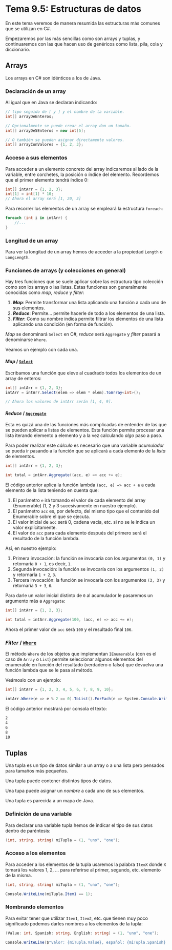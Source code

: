 # Tema 9.5: Estructuras de datos

En este tema veremos de manera resumida las estructuras más comunes que se utilizan en C#.

Empezaremos por las más sencillas como son arrays y tuplas, y continuaremos con las que hacen uso de genéricos como lista, pila, cola y diccionario.

## Arrays

Los arrays en C# son idénticos a los de Java.

### Declaración de un array

Al igual que en Java se declaran indicando:

```c#
// tipo seguido de [ y ] y el nombre de la variable.
int[] arrayDeEnteros;

// Opcionalmente se puede crear el array don un tamaño.
int[] arrayDe5Enteros = new int[5];

// O también se pueden asignar directamente valores.
int[] arrayConValores = {1, 2, 3};
```

### Acceso a sus elementos

Para acceder a un elemento concreto del array indicaremos al lado de la variable, entre corchetes, la posición o índice del elemento. Recordemos que el primer elemento tendrá índice 0:

```c#
int[] intArr = {1, 2, 3};
int[1] = int[1] * 10;
// Ahora el array será [1, 20, 3]
```

Para recorrer los elementos de un array se empleará la estructura `foreach`:

```c#
foreach (int i in intArr) {
    //...
}
```

### Longitud de un array

Para ver la longitud de un array hemos de acceder a la propiedad `Length` o `LongLength`.

### Funciones de arrays (y colecciones en general)

Hay tres funciones que se suele aplicar sobre las estructura tipo colección como son los arrays o las listas. Estas funciones son generalmente conocidas como _map_, _reduce_ y _filter_:

1. **_Map_**: Permite transformar una lista aplicando una función a cada uno de sus elementos.
2. **_Reduce_**: Permite... permite hacerle de todo a los elementos de una lista.
3. **_Filter_**: Como su nombre indica permite filtrar los elementos de una lista aplicando una condición (en forma de función).

_Map_ se denominará `Select` en C#, _reduce_ será `Aggregate` y _filter_ pasará a denominarse `Where`.

Veamos un ejemplo con cada una.

#### _Map_ / [`Select`](https://learn.microsoft.com/es-es/dotnet/api/system.linq.enumerable.select?view=net-7.0)

Escribamos una función que eleve al cuadrado todos los elementos de un array de enteros:

```c#
int[] intArr = {1, 2, 3};
intArr = intArr.Select(elem => elem * elem).ToArray<int>();

// Ahora los valores de intArr serán [1, 4, 9].
```

#### _Reduce_ / [`Aggregate`](https://learn.microsoft.com/es-es/dotnet/api/system.linq.enumerable.aggregate?view=net-7.0)

Esta es quizá una de las funciones más complicadas de entender de las que se pueden aplicar a listas de elementos. Esta función permite procesar una lista iterando elemento a elemento y a la vez calculando _algo_ paso a paso.

Para poder realizar este _cálculo_ es necesario que una variable _acumulador_ se pueda ir pasando a la función que se aplicará a cada elemento de la _lista_ de elementos.

```c#
int[] intArr = {1, 2, 3};

int total = intArr.Aggregate((acc, e) => acc += e);
```

El código anterior aplica la función lambda `(acc, e) => acc + e` a cada elemento de la lista teniendo en cuenta que:

1. El parámetro `e` irá tomando el valor de cada elemento del array (Enumerable) (1, 2 y 3 sucesivamente en nuestro ejemplo).
2. El parámetro `acc` es, por defecto, del mismo tipo que el contenido del Enumerable sobre el que se ejecuta.
3. El valor inicial de `acc` será 0, cadena vacía, etc. si no se le indica un valor explícitamente.
4. El valor de `acc` para cada elemento después del primero será el resultado de la función lambda.

Así, en nuestro ejemplo:

1. Primera invocación: la función se invocaría con los argumentos `(0, 1)` y retornaría `0 + 1`, es decir, `1`.
2. Segunda invocación: la función se invocaría con los argumentos `(1, 2)` y retornaría `1 + 2`, `3`.
3. Tercera invocación: la función se invocaría con los argumentos `(3, 3)` y retornaría `3 + 3`, `6`.

Para darle un valor inicial distinto de `0` al acumulador le pasaremos un argumento más a `Aggregate`:

```c#
int[] intArr = {1, 2, 3};

int total = intArr.Aggregate(100, (acc, e) => acc += e);
```

Ahora el primer valor de `acc` será `100` y el resultado final `106`.

### _Filter_ / [`Where`](https://learn.microsoft.com/es-es/dotnet/api/system.linq.enumerable.where?view=net-7.0)

El método `Where` de los objetos que implementan `IEnumerable` (con es el caso de `Array` o `List`) permite seleccionar algunos elementos del enumerable en función del resultado (verdadero o falso) que devuelva una función lambda que se le pasa al método.

Veámoslo con un ejemplo:

```c#
int[] intArr = {1, 2, 3, 4, 5, 6, 7, 8, 9, 10};

intArr.Where(e => e % 2 == 0).ToList().ForEach(e => System.Console.WriteLine(e));
```

El código anterior mostrará por consola el texto:

```bash
2
4
6
8
10
```

## Tuplas

Una tupla es un tipo de datos similar a un array o a una lista pero pensados para tamaños más pequeños.

Una tupla puede contener distintos tipos de datos.

Una tupa puede asignar un _nombre_ a cada uno de sus elementos.

Una tupla es parecida a un mapa de Java.

### Definición de una variable

Para declarar una variable tupla hemos de indicar el tipo de sus datos dentro de paréntesis:

```c#
(int, string, string) miTupla = (1, "uno", "one");
```

### Acceso a los elementos

Para acceder a los elementos de la tupla usaremos la palabra `ItemX` donde `X` tomará los valores 1, 2, ... para referirse al primer, segundo, etc. elemento de la misma.

```c#
(int, string, string) miTupla = (1, "uno", "one");

Console.WriteLine(miTupla.Item1 == 1);
```

### Nombrando elementos

Para evitar tener que utilizar `Item1`, `Item2`, etc. que tienen muy poco significado podemos darles nombres a los elementos de la tupla:

```c#
(Value: int, Spanish: string, English: string) = (1, "uno", "one");

Console.WriteLine($"valor: {miTupla.Value}, español: {miTupla.Spanish} e inglés: {miTupla.English}.");
```
